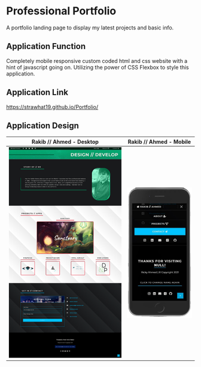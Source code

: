 # Professional Portfolio
A portfolio landing page to display my latest projects and basic info.

## Application Function
Completely mobile responsive custom coded html and css website with a hint of javascript going on. Utilizing the power of CSS Flexbox to style this application.

## Application Link
https://strawhat19.github.io/Portfolio/

## Application Design

Rakib // Ahmed - Desktop             |  Rakib // Ahmed - Mobile
:-------------------------:|:-------------------------:
![Portfolio on Desktop](./assets/images/Portfolio-screenshotlarge.jpg)  |  ![Portfolio on Mobile](./assets/images/IphoneTransparentVersion.png)



